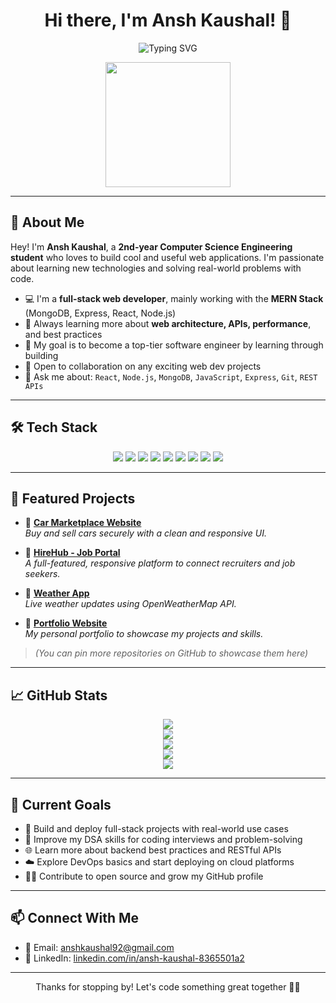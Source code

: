 <h1 align="center">Hi there, I'm Ansh Kaushal! 👋</h1>

<p align="center">
  <img src="https://readme-typing-svg.herokuapp.com?font=Fira+Code&size=24&pause=1000&center=true&vCenter=true&width=435&lines=Web+Developer;2nd+Year+CSE+Student;MERN+Stack+Enthusiast;Learning+Every+Day+%F0%9F%93%9A" alt="Typing SVG" />
</p>

<p align="center">
  <img src="https://media.giphy.com/media/dxn6fRlTIShoeBr69N/giphy.gif" width="200" />
</p>

---

## 🚀 About Me

Hey! I'm **Ansh Kaushal**, a **2nd-year Computer Science Engineering student** who loves to build cool and useful web applications. I'm passionate about learning new technologies and solving real-world problems with code.

- 💻 I'm a **full-stack web developer**, mainly working with the **MERN Stack** (MongoDB, Express, React, Node.js)
- 🌱 Always learning more about **web architecture, APIs, performance**, and best practices
- 🎯 My goal is to become a top-tier software engineer by learning through building
- 🤝 Open to collaboration on any exciting web dev projects
- 💬 Ask me about: `React`, `Node.js`, `MongoDB`, `JavaScript`, `Express`, `Git`, `REST APIs`

---

## 🛠 Tech Stack

<p align="center">
  <img src="https://img.shields.io/badge/-JavaScript-black?style=flat-square&logo=javascript" />
  <img src="https://img.shields.io/badge/-React-black?style=flat-square&logo=react" />
  <img src="https://img.shields.io/badge/-Node.js-black?style=flat-square&logo=node.js" />
  <img src="https://img.shields.io/badge/-Express.js-black?style=flat-square&logo=express" />
  <img src="https://img.shields.io/badge/-MongoDB-black?style=flat-square&logo=mongodb" />
  <img src="https://img.shields.io/badge/-TailwindCSS-black?style=flat-square&logo=tailwind-css" />
  <img src="https://img.shields.io/badge/-Git-black?style=flat-square&logo=git" />
  <img src="https://img.shields.io/badge/-GitHub-black?style=flat-square&logo=github" />
  <img src="https://img.shields.io/badge/-VS%20Code-black?style=flat-square&logo=visual-studio-code" />
</p>

---

## 📌 Featured Projects

- 🔗 [**Car Marketplace Website**](https://github.com/2327cse1156/car-marketplace)  
  *Buy and sell cars securely with a clean and responsive UI.*

- 🔗 [**HireHub - Job Portal**](https://github.com/2327cse1156/job-portal)  
  *A full-featured, responsive platform to connect recruiters and job seekers.*

- 🔗 [**Weather App**](https://github.com/2327cse1156/weather-app)  
  *Live weather updates using OpenWeatherMap API.*

- 🔗 [**Portfolio Website**](https://github.com/2327cse1156/portfolio)  
  *My personal portfolio to showcase my projects and skills.*

> *(You can pin more repositories on GitHub to showcase them here)*

---

## 📈 GitHub Stats

<p align="center">
  <img src="https://github-readme-stats.vercel.app/api?username=2327cse1156&show_icons=true&theme=radical" />
  <br />
  <img src="https://github-readme-streak-stats.herokuapp.com/?user=2327cse1156&theme=radical" />
  <br />
  <img src="https://github-profile-trophy.vercel.app/?username=2327cse1156&theme=radical&no-frame=true&column=7" />
  <br />
  <img src="https://github-readme-activity-graph.vercel.app/graph?username=2327cse1156&theme=radical" />
  <br />
  <img src="https://komarev.com/ghpvc/?username=2327cse1156&style=flat-square&color=blue" />
</p>

---

## 🌱 Current Goals

- 🚀 Build and deploy full-stack projects with real-world use cases
- 🧠 Improve my DSA skills for coding interviews and problem-solving
- 🌐 Learn more about backend best practices and RESTful APIs
- ☁️ Explore DevOps basics and start deploying on cloud platforms
- 👨‍💻 Contribute to open source and grow my GitHub profile

---

## 📫 Connect With Me

- 📧 Email: [anshkaushal92@gmail.com](mailto:anshkaushal92@gmail.com)  
- 💼 LinkedIn: [linkedin.com/in/ansh-kaushal-8365501a2](https://www.linkedin.com/in/ansh-kaushal-8365501a2/)

---

<p align="center">Thanks for stopping by! Let's code something great together 🚀✨</p>
